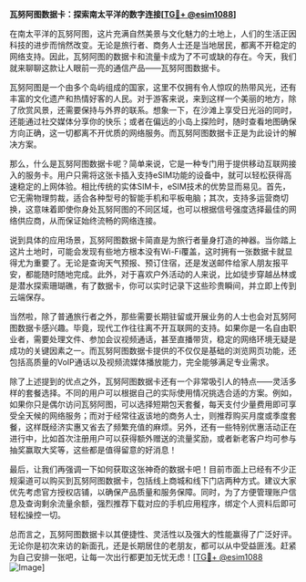 **瓦努阿图数据卡：探索南太平洋的数字连接[[TG💪+ @esim1088](https://t.me/s/esim1088)]**

在南太平洋的瓦努阿图，这片充满自然美景与文化魅力的土地上，人们的生活正因科技的进步而悄然改变。无论是旅行者、商务人士还是当地居民，都离不开稳定的网络支持。因此，瓦努阿图的数据卡和流量卡成为了不可或缺的存在。今天，我们就来聊聊这款让人眼前一亮的通信产品——瓦努阿图数据卡。

瓦努阿图是一个由多个岛屿组成的国家，这里不仅拥有令人惊叹的热带风光，还有丰富的文化遗产和热情好客的人民。对于游客来说，来到这样一个美丽的地方，除了欣赏风景，还需要保持与外界的联系。想象一下，在沙滩上享受日光浴的同时，还能通过社交媒体分享你的快乐；或者在偏远的小岛上探险时，随时查看地图确保方向正确，这一切都离不开优质的网络服务。而瓦努阿图数据卡正是为此设计的解决方案。

那么，什么是瓦努阿图数据卡呢？简单来说，它是一种专门用于提供移动互联网接入的服务卡。用户只需将这张卡插入支持eSIM功能的设备中，就可以轻松获得高速稳定的上网体验。相比传统的实体SIM卡，eSIM技术的优势显而易见。首先，它无需物理剪裁，适合各种型号的智能手机和平板电脑；其次，支持多运营商切换，这意味着即使你身处瓦努阿图的不同区域，也可以根据信号强度选择最佳的网络供应商，从而保证始终流畅的网络连接。

说到具体的应用场景，瓦努阿图数据卡简直是为旅行者量身打造的神器。当你踏上这片土地时，可能会发现有些地方根本没有Wi-Fi覆盖，这时拥有一张数据卡就显得尤为重要了。无论是查询天气预报、预订住宿，还是发送邮件给家人朋友报平安，都能随时随地完成。此外，对于喜欢户外活动的人来说，比如徒步穿越丛林或是潜水探索珊瑚礁，有了数据卡，你可以实时记录下这些珍贵瞬间，并立即上传到云端保存。

当然啦，除了普通旅行者之外，那些需要长期驻留或开展业务的人士也会对瓦努阿图数据卡感兴趣。毕竟，现代工作往往离不开互联网的支持。如果你是一名自由职业者，需要处理文件、参加会议视频通话，甚至直播带货，稳定的网络环境无疑是成功的关键因素之一。而瓦努阿图数据卡提供的不仅仅是基础的浏览网页功能，还包括高质量的VoIP通话以及视频流媒体播放能力，完全能够满足专业需求。

除了上述提到的优点之外，瓦努阿图数据卡还有一个非常吸引人的特点——灵活多样的套餐选择。不同的用户可以根据自己的实际使用情况挑选合适的方案。例如，如果你只是偶尔访问瓦努阿图，可以选择短期包天套餐，每天支付少量费用即可享受全天候的网络服务；而对于经常往返该地的商务人士，则推荐购买月度或季度套餐，这样既经济实惠又省去了频繁充值的麻烦。另外，还有一些特别优惠活动正在进行中，比如首次注册用户可以获得额外赠送的流量奖励，或者新老客户均可参与抽奖赢取大奖等，这些都是值得留意的好消息！

最后，让我们再强调一下如何获取这张神奇的数据卡吧！目前市面上已经有不少正规渠道可以购买到瓦努阿图数据卡，包括线上商城和线下门店两种方式。建议大家优先考虑官方授权店铺，以确保产品质量和服务保障。同时，为了方便管理账户信息及查询剩余流量余额，强烈推荐下载对应的手机应用程序，绑定个人资料后即可轻松操控一切。

总而言之，瓦努阿图数据卡以其便捷性、灵活性以及强大的性能赢得了广泛好评。无论你是初次来访的新面孔，还是长期居住的老朋友，都可以从中受益匪浅。赶紧为自己安排一张吧，让每一次出行都更加无忧无虑！[[TG💪+ @esim1088](https://t.me/s/esim1088) ![Image](https://i.postimg.cc/4NQfJmqS/Snipaste-2025-05-13-00-14-12.png)]